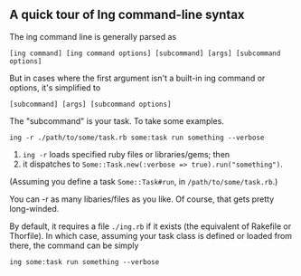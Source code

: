 ﻿## A quick tour of Ing command-line syntax

The ing command line is generally parsed as 

    [ing command] [ing command options] [subcommand] [args] [subcommand options]
    
But in cases where the first argument isn't a built-in ing command or options, 
it's simplified to

    [subcommand] [args] [subcommand options]

The "subcommand" is your task. To take some examples.

    ing -r ./path/to/some/task.rb some:task run something --verbose
    
  1. `ing -r` loads specified ruby files or libraries/gems; then
  2. it dispatches to `Some::Task.new(:verbose => true).run("something")`.

(Assuming you define a task `Some::Task#run`, in `/path/to/some/task.rb`.)

You can -r as many libaries/files as you like. Of course, that gets pretty 
long-winded. 

By default, it requires a file `./ing.rb` if it exists (the equivalent of 
Rakefile or Thorfile). In which case, assuming your task class is
defined or loaded from there, the command can be simply 

    ing some:task run something --verbose
    

